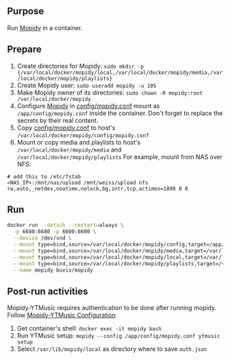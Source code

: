 ## Purpose

Run [Mopidy](https://docs.mopidy.com/en/latest/) in a container.

## Prepare

1. Create directories for Mopidy: `sudo mkdir -p {/var/local/docker/mopidy/local,/var/local/docker/mopidy/media,/var/local/docker/mopidy/playlists}`
2. Create Mopidy user: `sudo useradd mopidy -u 105`
3. Make Mopidy owner of its directories: `sudo chown -R mopidy:root /var/local/docker/mopidy`
4. Configure [Mopidy](https://docs.mopidy.com/en/latest/config/) in [config/mopidy.conf](https://github.com/buvis-net/container-images/blob/0f86f9beeba54f77d0301e4d31a2ae6d022815ec/apps/mopidy/config/mopidy.conf) mount as `/app/config/mopidy.conf` inside the container. Don't forget to replace the secrets by their real content.
5. Copy [config/mopidy.conf](https://github.com/buvis-net/container-images/blob/0f86f9beeba54f77d0301e4d31a2ae6d022815ec/apps/mopidy/config/mopidy.conf) to host's `/var/local/docker/mopidy/config/mopidy.conf`
6. Mount or copy media and playlists to host's `/var/local/docker/mopidy/media` and `/var/local/docker/mopidy/playlists`
  For example, mount from NAS over NFS:
  ```
  # add this to /etc/fstab
  <NAS_IP>:/mnt/nas/upload /mnt/weiss/upload nfs rw,auto,_netdev,noatime,nolock,bg,intr,tcp,actimeo=1800 0 0
  ```

## Run

``` bash
docker run --detach --restart=always \
  -p 6680:6680 -p 6600:6600 \
  --device /dev/snd \
  --mount type=bind,source=/var/local/docker/mopidy/config,target=/app/config,readonly \
  --mount type=bind,source=/var/local/docker/mopidy/media,target=/var/lib/mopidy/media,readonly \
  --mount type=bind,source=/var/local/docker/mopidy/local,target=/var/lib/mopidy/local \
  --mount type=bind,source=/var/local/docker/mopidy/playlists,target=/var/lib/mopidy/playlists \
  --name mopidy buvis/mopidy
```

## Post-run activities

Mopidy-YTMusic requires authentication to be done after running mopidy. Follow [Mopidy-YTMusic Configuration](https://github.com/OzymandiasTheGreat/mopidy-ytmusic#configuration)

1. Get container's shell: `docker exec -it mopidy bash`
2. Run YTMusic setup: `mopidy --config /app/config/mopidy.conf ytmusic setup`
3. Select `/var/lib/mopidy/local` as directory where to save `auth.json`
